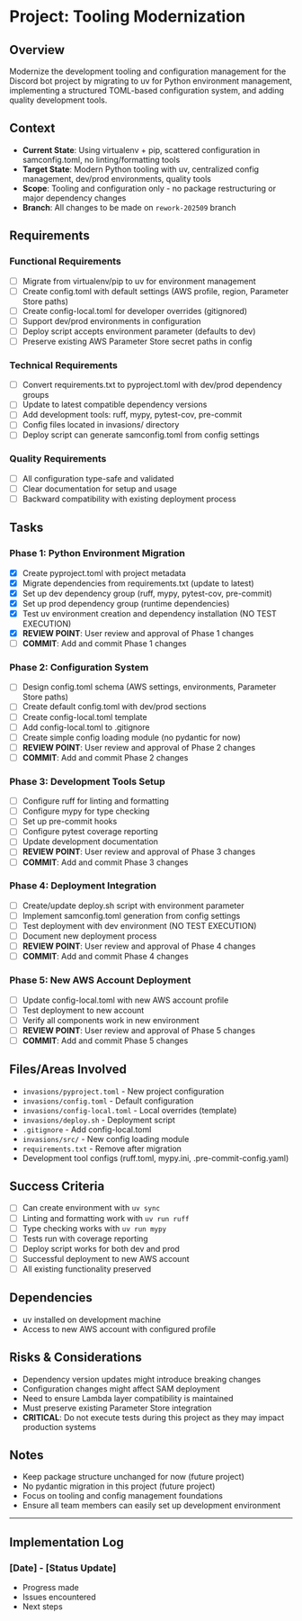 # Project: Tooling Modernization

## Overview
Modernize the development tooling and configuration management for the Discord bot project by migrating to uv for Python environment management, implementing a structured TOML-based configuration system, and adding quality development tools.

## Context
- **Current State**: Using virtualenv + pip, scattered configuration in samconfig.toml, no linting/formatting tools
- **Target State**: Modern Python tooling with uv, centralized config management, dev/prod environments, quality tools
- **Scope**: Tooling and configuration only - no package restructuring or major dependency changes
- **Branch**: All changes to be made on `rework-202509` branch

## Requirements
### Functional Requirements
- [ ] Migrate from virtualenv/pip to uv for environment management
- [ ] Create config.toml with default settings (AWS profile, region, Parameter Store paths)
- [ ] Create config-local.toml for developer overrides (gitignored)
- [ ] Support dev/prod environments in configuration
- [ ] Deploy script accepts environment parameter (defaults to dev)
- [ ] Preserve existing AWS Parameter Store secret paths in config

### Technical Requirements
- [ ] Convert requirements.txt to pyproject.toml with dev/prod dependency groups
- [ ] Update to latest compatible dependency versions
- [ ] Add development tools: ruff, mypy, pytest-cov, pre-commit
- [ ] Config files located in invasions/ directory
- [ ] Deploy script can generate samconfig.toml from config settings

### Quality Requirements
- [ ] All configuration type-safe and validated
- [ ] Clear documentation for setup and usage
- [ ] Backward compatibility with existing deployment process

## Tasks
### Phase 1: Python Environment Migration
- [x] Create pyproject.toml with project metadata
- [x] Migrate dependencies from requirements.txt (update to latest)
- [x] Set up dev dependency group (ruff, mypy, pytest-cov, pre-commit)
- [x] Set up prod dependency group (runtime dependencies)
- [x] Test uv environment creation and dependency installation (NO TEST EXECUTION)
- [x] **REVIEW POINT**: User review and approval of Phase 1 changes
- [ ] **COMMIT**: Add and commit Phase 1 changes

### Phase 2: Configuration System
- [ ] Design config.toml schema (AWS settings, environments, Parameter Store paths)
- [ ] Create default config.toml with dev/prod sections
- [ ] Create config-local.toml template
- [ ] Add config-local.toml to .gitignore
- [ ] Create simple config loading module (no pydantic for now)
- [ ] **REVIEW POINT**: User review and approval of Phase 2 changes
- [ ] **COMMIT**: Add and commit Phase 2 changes

### Phase 3: Development Tools Setup
- [ ] Configure ruff for linting and formatting
- [ ] Configure mypy for type checking
- [ ] Set up pre-commit hooks
- [ ] Configure pytest coverage reporting
- [ ] Update development documentation
- [ ] **REVIEW POINT**: User review and approval of Phase 3 changes
- [ ] **COMMIT**: Add and commit Phase 3 changes

### Phase 4: Deployment Integration
- [ ] Create/update deploy.sh script with environment parameter
- [ ] Implement samconfig.toml generation from config settings
- [ ] Test deployment with dev environment (NO TEST EXECUTION)
- [ ] Document new deployment process
- [ ] **REVIEW POINT**: User review and approval of Phase 4 changes
- [ ] **COMMIT**: Add and commit Phase 4 changes

### Phase 5: New AWS Account Deployment
- [ ] Update config-local.toml with new AWS account profile
- [ ] Test deployment to new account
- [ ] Verify all components work in new environment
- [ ] **REVIEW POINT**: User review and approval of Phase 5 changes
- [ ] **COMMIT**: Add and commit Phase 5 changes

## Files/Areas Involved
- `invasions/pyproject.toml` - New project configuration
- `invasions/config.toml` - Default configuration
- `invasions/config-local.toml` - Local overrides (template)
- `invasions/deploy.sh` - Deployment script
- `.gitignore` - Add config-local.toml
- `invasions/src/` - New config loading module
- `requirements.txt` - Remove after migration
- Development tool configs (ruff.toml, mypy.ini, .pre-commit-config.yaml)

## Success Criteria
- [ ] Can create environment with `uv sync`
- [ ] Linting and formatting work with `uv run ruff`
- [ ] Type checking works with `uv run mypy`
- [ ] Tests run with coverage reporting
- [ ] Deploy script works for both dev and prod
- [ ] Successful deployment to new AWS account
- [ ] All existing functionality preserved

## Dependencies
- uv installed on development machine
- Access to new AWS account with configured profile

## Risks & Considerations
- Dependency version updates might introduce breaking changes
- Configuration changes might affect SAM deployment
- Need to ensure Lambda layer compatibility is maintained
- Must preserve existing Parameter Store integration
- **CRITICAL**: Do not execute tests during this project as they may impact production systems

## Notes
- Keep package structure unchanged for now (future project)
- No pydantic migration in this project (future project)
- Focus on tooling and config management foundations
- Ensure all team members can easily set up development environment

---

## Implementation Log
### [Date] - [Status Update]
- Progress made
- Issues encountered
- Next steps